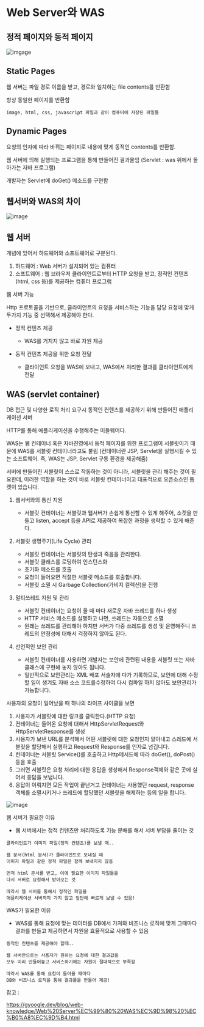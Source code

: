 # Web Server와 WAS

## 정적 페이지와 동적 페이지

![imgage](https://gmlwjd9405.github.io/images/web/static-vs-dynamic.png)

## Static Pages

웹 서버는 파일 경로 이름을 받고, 경로와 일치하는 file contents를 반환함

항상 동일한 페이지를 반환함
```
image, html, css, javascript 파일과 같이 컴퓨터에 저장된 파일들
```

## Dynamic Pages

요청의 인자에 따라 바뀌는 페이지로 내용에 맞게 동적인 contents를 반환함.

웹 서버에 의해 실행되는 프로그램을 통해 만들어진 결과물임 (Servlet : was 위에서 돌아가는 자바 프로그램)

개발자는 Servlet에 doGet() 메소드를 구현함

## 웹서버와 WAS의 차이

![image](https://gmlwjd9405.github.io/images/web/webserver-vs-was1.png)

## 웹 서버

개념에 있어서 하드웨어와 소프트웨어로 구분된다.
1. 하드웨어 : Web 서버가 설치되어 있는 컴퓨터
2. 소프트웨어 : 웹 브라우저 클라이언트로부터 HTTP 요청을 받고, 정적인 컨텐츠(html, css 등)를 제공하는 컴퓨터 프로그램

웹 서버 기능

Http 프로토콜을 기반으로, 클라이언트의 요청을 서비스하는 기능을 담당
요청에 맞게 두가지 기능 중 선택해서 제공해야 한다.

- 정적 컨텐츠 제공
    - WAS를 거치지 않고 바로 자원 제공

- 동적 컨텐츠 제공을 위한 요청 전달
    - 클라이언트 요청을 WAS에 보내고, WAS에서 처리한 결과를 클라이언트에게 전달

## WAS (servlet container)

DB 접근 및 다양한 로직 처리 요구시 동적인 컨텐츠를 제공하기 위해 만들어진 애플리케이션 서버

HTTP를 통해 애플리케이션을 수행해주는 미들웨어다.

WAS는 웹 컨테이너 혹은 자바진영에서 동적 페이지를 위한 프로그램이 서블릿이기 때문에 WAS를 서블릿 컨테이너라고도 불림
(컨테이너란 JSP, Servlet을 실행시킬 수 있는 소프트웨어. 즉, WAS는 JSP, Servlet 구동 환경을 제공해줌)

서버에 만들어진 서블릿이 스스로 작동하는 것이 아니라, 서블릿을 관리 해주는 것이 필요한데, 이러한 역할을 하는 것이 바로 서블릿 컨테이너이고 대표적으로 오픈소스인 톰캣이 있습니다.

1. 웹서버와의 통신 지원

    - 서블릿 컨테이너는 서블릿과 웹서버가 손쉽게 통신할 수 있게 해주어, 소켓을 만들고 listen, accept 등을 API로 제공하여 복잡한 과정을 생략할 수 있게 해준다.

2. 서블릿 생명주기(Life Cycle) 관리

    - 서블릿 컨테이너는 서블릿의 탄생과 죽음을 관리한다.
    - 서블릿 클래스를 로딩하여 인스턴스화
    - 초기화 메소드를 호출
    - 요청이 들어오면 적절한 서블릿 메소드를 호출합니다.
    - 서블릿 소멸 시 Garbage Collection(가비지 컬렉션)을 진행

3. 멀티쓰레드 지원 및 관리

    - 서블릿 컨테이너는 요청이 올 때 마다 새로운 자바 쓰레드를 하나 생성
    - HTTP 서비스 메소드를 실행하고 나면, 쓰레드는 자동으로 소멸
    - 원래는 쓰레드를 관리해야 하지만 서버가 다중 쓰레드를 생성 및 운영해주니 쓰레드의 안정성에 대해서 걱정하지 않아도 된다.

4. 선언적인 보안 관리

    - 서블릿 컨테이너를 사용하면 개발자는 보안에 관련된 내용을 서블릿 또는 자바 클래스에 구현해 놓지 않아도 됩니다.
    - 일반적으로 보안관리는 XML 배포 서술자에 다가 기록하므로, 보안에 대해 수정할 일이 생겨도 자바 소스 코드를수정하여 다시 컴파일 하지 않아도 보안관리가 가능합니다.


사용자의 요청이 일어났을 때 하나의 라이프 사이클을 보면

1. 사용자가 서블릿에 대한 링크를 클릭한다.(HTTP 요청)
2. 컨테이너는 들어온 요청에 대해서 HttpServletRequest와 HttpServletResponse를 생성
3. 사용자가 보낸 URL를 분석해서 어떤 서블릿에 대한 요청인지 알아내고 스레드에 서블릿을 할당해서 실행하고 Request와 Response를 인자로 넘깁니다.
4. 컨테이너는 서블릿 Service()를 호출하고 Http메서드에 따라 doGet(), doPost()등을 호출
5. 그러면 서블릿은 요청 처리에 대한 응답을 생성해서 Response객체와 같은 곳에 실어서 응답을 보냅니다.
6. 응답이 이뤄지면 모든 작업이 끝난거고 컨테이너는 사용했던 request, response 객체를 소멸시키거나 쓰레드에 할당했던 서블릿을 해제하는 등의 일을 합니다.

![image](https://img1.daumcdn.net/thumb/R1280x0/?scode=mtistory2&fname=https%3A%2F%2Fblog.kakaocdn.net%2Fdn%2FoXx2P%2FbtrkjXbwMwz%2FFlLyfDeValXnlRzO4iPwp0%2Fimg.png)


웹 서버가 필요한 이유
- 웹 서버에서는 정적 컨텐츠만 처리하도록 기능 분배를 해서 서버 부담을 줄이는 것
```
클라이언트가 이미지 파일(정적 컨텐츠)를 보낼 때..

웹 문서(html 문서)가 클라이언트로 보내질 때 
이미지 파일과 같은 정적 파일은 함께 보내지지 않음

먼저 html 문서를 받고, 이에 필요한 이미지 파일들을 
다시 서버로 요청해서 받아오는 것

따라서 웹 서버를 통해서 정적인 파일을 
애플리케이션 서버까지 가지 않고 앞단에 빠르게 보낼 수 있음!
```

WAS가 필요한 이유
- WAS를 통해 요청에 맞는 데이터를 DB에서 가져와 비즈니스 로직에 맞게 그때마다 결과를 만들고 제공하면서 자원을 효율적으로 사용할 수 있음
```
동적인 컨텐츠를 제공해야 할때..

웹 서버만으로는 사용자가 원하는 요청에 대한 결과값을 
모두 미리 만들어놓고 서비스하기에는 자원이 절대적으로 부족함

따라서 WAS를 통해 요청이 들어올 때마다 
DB와 비즈니스 로직을 통해 결과물을 만들어 제공!
```


참고 : 

https://gyoogle.dev/blog/web-knowledge/Web%20Server%EC%99%80%20WAS%EC%9D%98%20%EC%B0%A8%EC%9D%B4.html